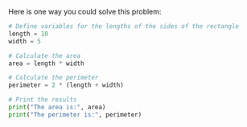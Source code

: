 Here is one way you could solve this problem:
```python
# Define variables for the lengths of the sides of the rectangle
length = 10
width = 5

# Calculate the area
area = length * width

# Calculate the perimeter
perimeter = 2 * (length + width)

# Print the results
print("The area is:", area)
print("The perimeter is:", perimeter)
```